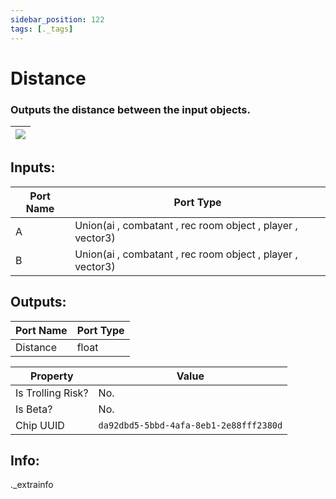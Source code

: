```yaml
---
sidebar_position: 122
tags: [._tags]
---
```


# Distance


### Outputs the distance between the input objects.

| ![](https://images-ext-2.discordapp.net/external/MPmIaQzlEPmgGWlgi-WxBBXt0Bjv_zWPkg1y1f_sy3s/https/www.recroomcircuits.com/image/circuit/absolute-value?width=206&height=108) |
|-----|

## Inputs:
| Port Name | Port Type |
|-----------|-----------|
| A | Union(ai , combatant , rec room object , player , vector3) |
| B | Union(ai , combatant , rec room object , player , vector3) |

## Outputs:
| Port Name | Port Type |
|-----------|-----------|
| Distance | float | 

| Property  | Value |
|-------------------|-----------|
| Is Trolling Risk? | No. |
| Is Beta? | No. |
| Chip UUID | `da92dbd5-5bbd-4afa-8eb1-2e88fff2380d` |

## Info:
._extrainfo